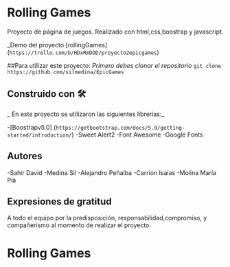 # Rolling Games

Proyecto de página de juegos.
Realizado con html,css,boostrap y javascript.

_Demo del proyecto [rollingGames]
(`https://trello.com/b/HDxRmDDD/proyecto2epicgames`)


##Para utilizar este proyecto:
_Primero debes clonar el repositorio_
`git clone https://github.com/silmedina/EpicGames`

## Construido con 🛠

_ En este proyecto se utilizaron las siguientes librerias:_

-[Boostrapv5.0] (`https://getbootstrap.com/docs/5.0/getting-started/introduction/`)
-Sweet Alert2
-Font Awesome
-Google Fonts


## Autores

-Sahir David
-Medina Sil
-Alejandro Peñalba
-Carrion Isaias
-Molina María Pía

## Expresiones de gratitud 
A todo el equipo por la predisposición, responsabilidad,compromiso, y compañerismo al momento de 
realizar el proyecto.
# Rolling Games


